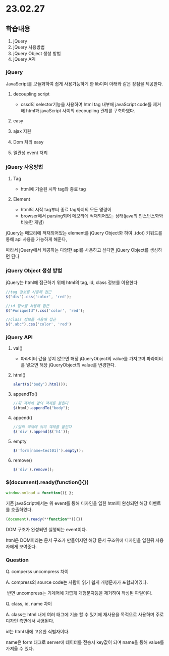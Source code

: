 # 23.02.27

## 학습내용

1. jQuery
2. jQuery 사용방법
3. jQuery Object 생성 방법
4. jQuery API



### jQuery

JavaScript를 모듈화하여 쉽게 사용가능하게 한 lib이며 아래와 같은 장점을 제공한다.

1. decoupling script

   - cssd의 selector기능을 사용하여 html tag 내부에 javaScript code를 제거해 html과 javaScript 사이의 decoupling 관계를 구축하였다.

2. easy

3. ajax 지원

4. Dom 처리 easy

5. 일관성 event 처리

   

### jQuery 사용방법

1. Tag

   - html에 기술된 시작 tag와 종료 tag

     

2. Element
   - html의 시작 tag부터 종료 tag까지의 모든 명령어
   - browser에서 parsing되어 메모리에 적재되어있는 상태(java의 인스턴스화와 비슷한 개념)

jQuery는 메모리에 적재되어있는 element를 jQuery Object화 하여 .(dot) 키워드를 통해 api 사용을 가능하게 해준다,

따라서 jQuery에서 제공하는 다양한 api를 사용하고 싶다면 jQuery Object를 생성하면 된다

### jQuery Object 생성 방법

jQuery는 html에 접근하기 위해 html의 tag, id, class 정보를 이용한다

```javascript
//tag 정보를 사용해 접근
$("div").css('color', 'red');

//id 정보를 사용해 접근
$("#uniqueId").css('color', 'red');

//class 정보를 사용해 접근
$(".abc").css('color', 'red')
```



### jQuery API

1. val()
   - 파라미터 값을 넣지 않으면 해당 jQueryObject의 value를 가져고며 파라미터를 넣으면 해당 jQueryObject의 value를 변경한다.

2. html()

   ```javascript
   alert($('body').html());
   ```

   

3. appendTo()

   ```javascript
   //뒤 객체에 앞의 객체를 붙힌다
   $(html).appendTo("body");
   ```

   

4. append()

   ```javascript
   //앞의 객체에 뒤의 객체를 붙힌다
   $('div').append($('h1'));
   ```

   

5. empty

   ```javascript
   $('form[name=test01]').empty();
   ```

   

6. remove()

   ```javascript
   $('div').remove();
   ```

   

### $(document).ready(**function**(){})

```javascript
window.onload = function(){ };
```



기존 javaScript에서는 위 event를 통해 디자인을 입힌 html이 완성되면 해당 이벤트를 호출하였다.

```javascript
(document).ready(**function**(){}) 
```

DOM 구조가 완성되면 실행되는 event이다.

html은 DOM이라는 문서 구조가 만들어지면 해당 문서 구조위에 디자인을 입힌뒤 사용자에게 보여준다.

### Question

Q. comperss uncompress 차이

A. compress의 source code는 사람이 읽기 쉽게 개행문자가 포함되어있다.

​	반면 uncompress는 기계어에 가깝게 개행문자등을 제거하여 작성된 파일이다.

Q. class, id, name 차이

A. class는 html 내에 여러 태그에 기술 할 수 있기에 재사용을 목적으로 사용하며 주로 디자인 측면에서 사용된다.

id는 html 내에 고유한 식별자이다.

name은 form 태그로 server에 데이터를 전송시 key값이 되며 name을 통해 value를 가져올 수 있다.

